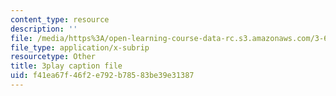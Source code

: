 ```yaml
---
content_type: resource
description: ''
file: /media/https%3A/open-learning-course-data-rc.s3.amazonaws.com/3-60-symmetry-structure-and-tensor-properties-of-materials-fall-2005/f41ea67f46f2e792b78583be39e31387_IPTyKqZpbCM.srt
file_type: application/x-subrip
resourcetype: Other
title: 3play caption file
uid: f41ea67f-46f2-e792-b785-83be39e31387
---
```

